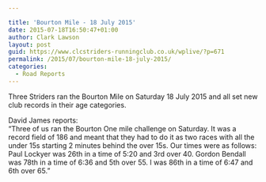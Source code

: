 ```yaml
---

title: 'Bourton Mile - 18 July 2015'
date: 2015-07-18T16:50:47+01:00
author: Clark Lawson
layout: post
guid: https://www.clcstriders-runningclub.co.uk/wplive/?p=671
permalink: /2015/07/bourton-mile-18-july-2015/
categories:
  - Road Reports
---
```

Three Striders ran the Bourton Mile on Saturday 18 July 2015 and all set new club records in their age categories. <!--more-->

David James reports:  
&#8220;Three of us ran the Bourton One mile challenge on Saturday. It was a record field of 186 and meant that they had to do it as two races with all the under 15s starting 2 minutes behind the over 15s. Our times were as follows:  
Paul Lockyer was 26th in a time of 5:20 and 3rd over 40. Gordon Bendall was 78th in a time of 6:36 and 5th over 55. I was 86th in a time of 6:47 and 6th over 65.&#8221;